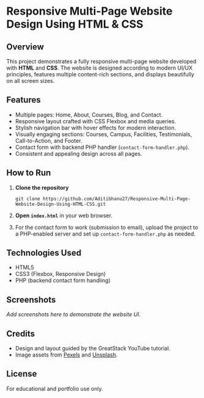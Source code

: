 # Responsive Multi-Page Website Design Using HTML & CSS

## Overview

This project demonstrates a fully responsive multi-page website developed with **HTML** and **CSS**. The website is designed according to modern UI/UX principles, features multiple content-rich sections, and displays beautifully on all screen sizes.

## Features

- Multiple pages: Home, About, Courses, Blog, and Contact.
- Responsive layout crafted with CSS Flexbox and media queries.
- Stylish navigation bar with hover effects for modern interaction.
- Visually engaging sections: Courses, Campus, Facilities, Testimonials, Call-to-Action, and Footer.
- Contact form with backend PHP handler (`contact-form-handler.php`).
- Consistent and appealing design across all pages.


## How to Run

1. **Clone the repository**
    ```
    git clone https://github.com/Aditibhanu27/Responsive-Multi-Page-Website-Design-Using-HTML-CSS.git
    ```
2. **Open `index.html`** in your web browser.

3. For the contact form to work (submission to email), upload the project to a PHP-enabled server and set up `contact-form-handler.php` as needed.

## Technologies Used

- HTML5
- CSS3 (Flexbox, Responsive Design)
- PHP (backend contact form handling)

## Screenshots

*Add screenshots here to demonstrate the website UI.*

## Credits

- Design and layout guided by the GreatStack YouTube tutorial.
- Image assets from [Pexels](https://www.pexels.com/) and [Unsplash](https://unsplash.com/).

## License

For educational and portfolio use only.


